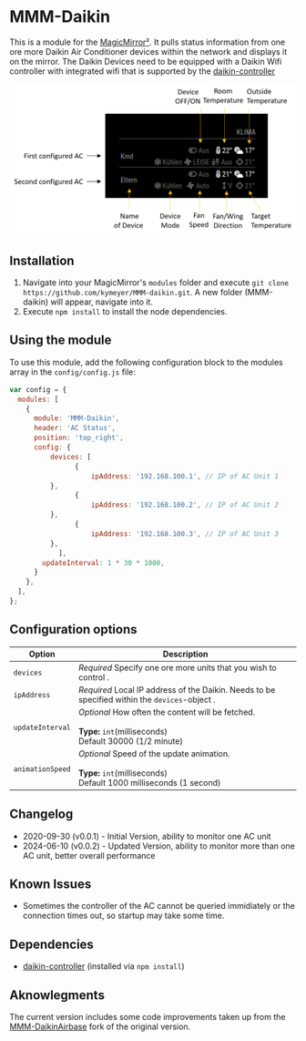# MMM-Daikin

This is a module for the [MagicMirror²](https://github.com/MichMich/MagicMirror/). It pulls status information from one ore more Daikin Air Conditioner devices within the network and displays it on the mirror.
The Daikin Devices need to be equipped with a Daikin Wifi controller with integrated wifi that is supported by the  [daikin-controller](https://github.com/Apollon77/daikin-controller)


![Alt text](/screenshots/daikin.png?raw=true "Screenshot")

## Installation

1. Navigate into your MagicMirror's `modules` folder and execute `git clone https://github.com/kymeyer/MMM-daikin.git`. A new folder (MMM-daikin) will appear, navigate into it.
2. Execute `npm install` to install the node dependencies.

## Using the module

To use this module, add the following configuration block to the modules array in the `config/config.js` file:

```js
var config = {
  modules: [
    {
      module: 'MMM-Daikin',
      header: 'AC Status',
      position: 'top_right',
      config: {
	      devices: [
			    {
				    ipAddress: '192.168.100.1', // IP of AC Unit 1
          },
			    {
				    ipAddress: '192.168.100.2', // IP of AC Unit 2
          },
			    {
				    ipAddress: '192.168.100.3', // IP of AC Unit 3
          },	
		    ],
	    updateInterval: 1 * 30 * 1000,
      }
    },
  ],
};

```

## Configuration options

| Option           | Description                                                                                                               |
| ---------------- | ------------------------------------------------------------------------------------------------------------------------- |
| `devices`        | _Required_ Specify one ore more units that you wish to control .    
| `ipAddress`      | _Required_ Local IP address of the Daikin. Needs to be specified within the  `devices`-object .                                                                         |
| `updateInterval` | _Optional_ How often the content will be fetched. <br><br>**Type:** `int`(milliseconds) <br>Default 30000 (1/2 minute)    |
| `animationSpeed` | _Optional_ Speed of the update animation. <br><br>**Type:** `int`(milliseconds) <br>Default 1000 milliseconds (1 second)  |

## Changelog
- 2020-09-30 (v0.0.1) - Initial Version, ability to monitor one AC unit
- 2024-06-10 (v0.0.2) - Updated Version, ability to monitor more than one AC unit, better overall performance

## Known Issues

- Sometimes the controller of the AC cannot be queried immidiately or the connection times out, so startup may take some time.

## Dependencies

- [daikin-controller](https://github.com/Apollon77/daikin-controller) (installed via `npm install`)

## Aknowlegments
The current version includes some code improvements taken up from the [MMM-DaikinAirbase](https://github.com/matt-thurling/MMM-DaikinAirbase/) fork of the original version.
